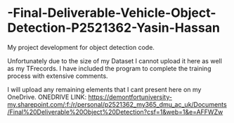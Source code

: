 # -Final-Deliverable-Vehicle-Object-Detection-P2521362-Yasin-Hassan
My project development for object detection code.

Unfortunately due to the size of my Dataset I cannot upload it here as well as my TFrecords.
I have included the program to complete the training process with extensive comments.

I will upload any remaining elements that I cant present here on my OneDrive.
ONEDRIVE LINK:
https://demontfortuniversity-my.sharepoint.com/:f:/r/personal/p2521362_my365_dmu_ac_uk/Documents/Final%20Deliverable%20Object%20Detection?csf=1&web=1&e=AFFWZw

